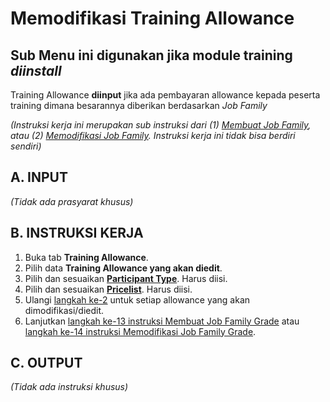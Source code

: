 # Memodifikasi Training Allowance

## **Sub Menu ini digunakan jika module training *diinstall***

Training Allowance **diinput** jika ada pembayaran allowance kepada peserta training dimana besarannya diberikan berdasarkan *Job Family*

*(Instruksi kerja ini merupakan sub instruksi dari (1) [Membuat Job Family](./membuat.md), atau (2) [Memodifikasi Job Family](./memodifikasi.md). Instruksi kerja ini tidak bisa berdiri sendiri)*

## A. INPUT

*(Tidak ada prasyarat khusus)*

## B. INSTRUKSI KERJA

1. Buka tab **Training Allowance**.
2. <a name="l2">Pilih data </a>  **Training Allowance yang akan diedit**.
3. Pilih dan sesuaikan **[Participant Type](./penjelasan.md#field-participant-type)**. Harus diisi.
4. Pilih dan sesuaikan **[Pricelist](./penjelasan.md#field-pricelist)**. Harus diisi.
5. Ulangi [langkah ke-2](#l2) untuk setiap allowance yang akan dimodifikasi/diedit.
6. Lanjutkan [langkah ke-13 instruksi Membuat Job Family Grade](./membuat.md#l13) atau [langkah ke-14 instruksi Memodifikasi Job Family Grade](./memodifikasi.md#l14).

## C. OUTPUT

*(Tidak ada instruksi khusus)*
